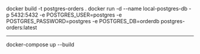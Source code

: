 

docker build -t postgres-orders .
docker run -d --name local-postgres-db -p 5432:5432 -e POSTGRES_USER=postgres -e POSTGRES_PASSWORD=postgres -e POSTGRES_DB=orderdb postgres-orders:latest

-------------------------------------------------------------------------------------------------------------------------------------------------------------------

docker-compose up --build